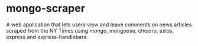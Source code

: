 # mongo-scraper
A web application that lets users view and leave comments on news articles scraped from the NY Times using mongo, mongoose, cheerio, axios, express and express-handlebars.
